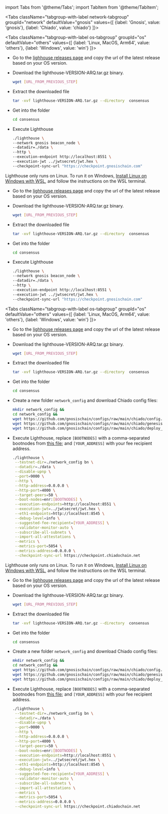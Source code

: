 import Tabs from '@theme/Tabs';
import TabItem from '@theme/TabItem';


<Tabs className="tabgroup-with-label network-tabgroup" groupId="network" defaultValue="gnosis" values={[
    {label: 'Gnosis', value: 'gnosis'},
    {label: 'Chiado', value: 'chiado'}
]}>
<TabItem value="gnosis">

<Tabs className="tabgroup-with-label os-tabgroup" groupId="os" defaultValue="others" values={[
{label: 'Linux, MacOS, Arm64', value: 'others'},
{label: 'Windows', value: 'win'}
]}>
<TabItem value="others">

- Go to the [lighhouse releases page](https://github.com/sigp/lighthouse/releases) and copy the url of the latest release based on your OS version.

- Download the lighthouse-VERSION-ARQ.tar.gz binary.
    ```bash
    wget [URL_FROM_PREVIOUS_STEP]
    ```

- Extract the downloaded file
    ```bash
    tar -xvf lighthouse-VERSION-ARQ.tar.gz --directory  consensus
    ```

- Get into the folder
    ```bash
    cd consensus
    ```

 - Execute Lighthouse
    ```bash 
    ./lighthouse \
    --network gnosis beacon_node \
    --datadir=./data \
    --http \
    --execution-endpoint http://localhost:8551 \
    --execution-jwt ../jwtsecret/jwt.hex \
    --checkpoint-sync-url "https://checkpoint.gnosischain.com"
    ```

</TabItem>
<TabItem value="win">

Lighthouse only runs on Linux. To run it on Windows, [Install Linux on Windows with WSL](https://learn.microsoft.com/en-us/windows/wsl/install), and follow the instructions on the WSL terminal.

- Go to the [lighhouse releases page](https://github.com/sigp/lighthouse/releases) and copy the url of the latest release based on your OS version.

- Download the lighthouse-VERSION-ARQ.tar.gz binary.
    ```bash
    wget [URL_FROM_PREVIOUS_STEP]
    ```

- Extract the downloaded file
    ```bash
    tar -xvf lighthouse-VERSION-ARQ.tar.gz --directory  consensus
    ```

- Get into the folder
    ```bash
    cd consensus
    ```

 - Execute Lighthouse
    ```bash 
    ./lighthouse \
    --network gnosis beacon_node \
    --datadir=./data \
    --http \
    --execution-endpoint http://localhost:8551 \
    --execution-jwt ../jwtsecret/jwt.hex \
    --checkpoint-sync-url "https://checkpoint.gnosischain.com"
    ```

</TabItem>
</Tabs>

</TabItem>
<TabItem value="chiado">

<Tabs className="tabgroup-with-label os-tabgroup" groupId="os" defaultValue="others" values={[
{label: 'Linux, MacOS, Arm64', value: 'others'},
{label: 'Windows', value: 'win'}
]}>
<TabItem value="others">

- Go to the [lighhouse releases page](https://github.com/sigp/lighthouse/releases) and copy the url of the latest release based on your OS version.

- Download the lighthouse-VERSION-ARQ.tar.gz binary.
    ```bash
    wget [URL_FROM_PREVIOUS_STEP]
    ```

- Extract the downloaded file
    ```bash
    tar -xvf lighthouse-VERSION-ARQ.tar.gz --directory  consensus
    ```

- Get into the folder
    ```bash
    cd consensus
    ```

- Create a new folder `network_config` and download Chiado config files:
    ```bash
    mkdir network_config &&
    cd network_config &&
    wget https://github.com/gnosischain/configs/raw/main/chiado/config.yaml &&
    wget https://github.com/gnosischain/configs/raw/main/chiado/genesis.ssz &&
    wget https://github.com/gnosischain/configs/raw/main/chiado/deploy_block.txt
    ```

- Execute Lighthouse, replace `[BOOTNODES]` with a comma-separated bootnodes from [this file](https://github.com/gnosischain/configs/blob/main/chiado/bootnodes.yaml); and `[YOUR_ADDRESS]` with your fee recipient address.
    ```bash 
    ./lighthouse \
     --testnet-dir=./network_config bn \
     --datadir=./data \
     --disable-upnp \
     --port=9000 \
     --http \
     --http-address=0.0.0.0 \
     --http-port=4000 \
     --target-peers=50 \
     --boot-nodes=enr:[BOOTNODES] \
     --execution-endpoints=http://localhost:8551 \
     --execution-jwt=../jwtsecret/jwt.hex \
     --eth1-endpoints=http://localhost:8545 \
     --debug-level=info \
     --suggested-fee-recipient=[YOUR_ADDRESS] \
     --validator-monitor-auto \
     --subscribe-all-subnets \
     --import-all-attestations \
     --metrics \
     --metrics-port=5054 \
     --metrics-address=0.0.0.0 \
     --checkpoint-sync-url https://checkpoint.chiadochain.net
    ```

</TabItem>
<TabItem value="win">

Lighthouse only runs on Linux. To run it on Windows, [Install Linux on Windows with WSL](https://learn.microsoft.com/en-us/windows/wsl/install), and follow the instructions on the WSL terminal.

- Go to the [lighhouse releases page](https://github.com/sigp/lighthouse/releases) and copy the url of the latest release based on your OS version.

- Download the lighthouse-VERSION-ARQ.tar.gz binary.
    ```bash
    wget [URL_FROM_PREVIOUS_STEP]
    ```

- Extract the downloaded file
    ```bash
    tar -xvf lighthouse-VERSION-ARQ.tar.gz --directory  consensus
    ```

- Get into the folder
    ```bash
    cd consensus
    ```

- Create a new folder `network_config` and download Chiado config files:
    ```bash
    mkdir network_config &&
    cd network_config &&
    wget https://github.com/gnosischain/configs/raw/main/chiado/config.yaml &&
    wget https://github.com/gnosischain/configs/raw/main/chiado/genesis.ssz &&
    wget https://github.com/gnosischain/configs/raw/main/chiado/deploy_block.txt
    ```

- Execute Lighthouse, replace `[BOOTNODES]` with a comma-separated bootnodes from [this file](https://github.com/gnosischain/configs/blob/main/chiado/bootnodes.yaml); and `[YOUR_ADDRESS]` with your fee recipient address.
    ```bash 
    ./lighthouse \
     --testnet-dir=./network_config bn \
     --datadir=./data \
     --disable-upnp \
     --port=9000 \
     --http \
     --http-address=0.0.0.0 \
     --http-port=4000 \
     --target-peers=50 \
     --boot-nodes=enr:[BOOTNODES] \
     --execution-endpoints=http://localhost:8551 \
     --execution-jwt=../jwtsecret/jwt.hex \
     --eth1-endpoints=http://localhost:8545 \
     --debug-level=info \
     --suggested-fee-recipient=[YOUR_ADDRESS] \
     --validator-monitor-auto \
     --subscribe-all-subnets \
     --import-all-attestations \
     --metrics \
     --metrics-port=5054 \
     --metrics-address=0.0.0.0 \
     --checkpoint-sync-url https://checkpoint.chiadochain.net
    ```

</TabItem>
</Tabs>

</TabItem>
</Tabs>